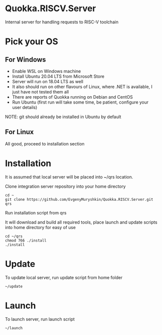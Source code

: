 # Quokka.RISCV.Server
Internal server for handling requests to RISC-V toolchain

# Pick your OS

## For Windows
* Enable WSL on Windows machine
* Install Ubuntu 20.04 LTS from Microsoft Store
* Server will run on 18.04 LTS as well
* It also should run on other flavours of Linux, where .NET is available, I just have not tested them all
* There are reports of Quokka running on Debian and CentOS
* Run Ubuntu (first run will take some time, be patient, configure your user details)

NOTE: git should already be installed in Ubuntu by default

## For Linux
All good, proceed to installation section

# Installation
It is assumed that local server will be placed into ~/qrs location.

Clone integration server repository into your home directory
```
cd ~
git clone https://github.com/EvgenyMuryshkin/Quokka.RISCV.Server.git qrs
```

Run installation script from qrs

It will download and build all required tools, place launch and update scripts into home directory for easy of use
```
cd ~/qrs
chmod 766 ./install
./install
```

# Update
To update local server, run update script from home folder
```
~/update
```

# Launch
To launch server, run launch script
```
~/launch
```
